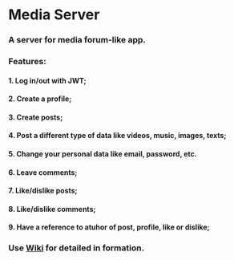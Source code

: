 # Media Server
### A server for media forum-like app.
### Features:
#### 1. Log in/out with JWT;
#### 2. Create a profile;
#### 3. Create posts;
#### 4. Post a different type of data like videos, music, images, texts;
#### 5. Change your personal data like email, password, etc.
#### 6. Leave comments;
#### 7. Like/dislike posts;
#### 8. Like/dislike comments;
#### 9. Have a reference to atuhor of post, profile, like or dislike;
### Use [Wiki](https://github.com/nodeTempest/mediaServer/wiki) for detailed in formation.
